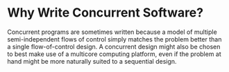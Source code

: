 # Why Write Concurrent Software?

Concurrent programs are sometimes written because a model of multiple semi-independent flows of control simply matches the problem better than a single flow-of-control design. A concurrent design might also be chosen to best make use of a multicore computing platform, even if the problem at hand might be more naturally suited to a sequential design.